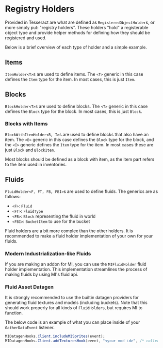 # Registry Holders

Provided in Tesseract are what are defined as `RegisteredObjectHolder`s, or more simply put: "registry holders". These
holders "hold" a registerable object type and provide helper methods for defining how they should be registered and
used.

Below is a brief overview of each type of holder and a simple example.

## Items

`ItemHolder<T>`s are used to define items. The `<T>` generic in this case defines the `Item` type for the item. In most
cases, this is just `Item`.

## Blocks

`BlockHolder<T>`s are used to define blocks. The `<T>` generic in this case defines the `Block` type for the block. In
most cases, this is just `Block`.

### Blocks with Items

`BlockWithItemHolder<B, I>`s are used to define blocks that also have an item. The `<B>` generic in this case defines
the `Block` type for the block, and the `<I>` generic defines the `Item` type for the item. In most cases these are
just `Block` and `BlockItem`.

Most blocks should be defined as a block with item, as the item part refers to the item used in inventories.

## Fluids

`FluidHolder<F, FT, FB, FBI>`s are used to define fluids. The generics are as follows:

- `<F>`: `Fluid`
- `<FT>`: `FluidType`
- `<FB>`: `Block` representing the fluid in world
- `<FBI>`: `BucketItem` to use for the bucket

Fluid holders are a bit more complex than the other holders. It is recommended to make a fluid holder implementation of
your own for your fluids.

### Modern Industrialization-like Fluids

If you are making an addon for MI, you can use the `MIFluidHolder` fluid holder implementation. This implementation
streamlines the process of making fluids by using MI's fluid api.

### Fluid Asset Datagen

It is strongly recommended to use the builtin datagen providers for generating fluid textures and models (including
buckets). Note that this should work properly for all kinds of `FluidHolder`s, but requires MI to function.

The below code is an example of what you can place inside of your `GatherDataEvent` listener.

```java
MIDatagenHooks.Client.includeMISprites(event);
MIDatagenHooks.Client.addTexturesHook(event, "<your mod id>", /* collection of your fluids */);
```